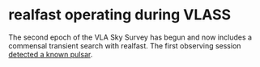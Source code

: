 # realfast operating during VLASS

The second epoch of the VLA Sky Survey has begun and now includes a commensal transient search with realfast. The first observing session [detected a known pulsar](https://science.nrao.edu/enews/13.8/index.shtml#vlass).



